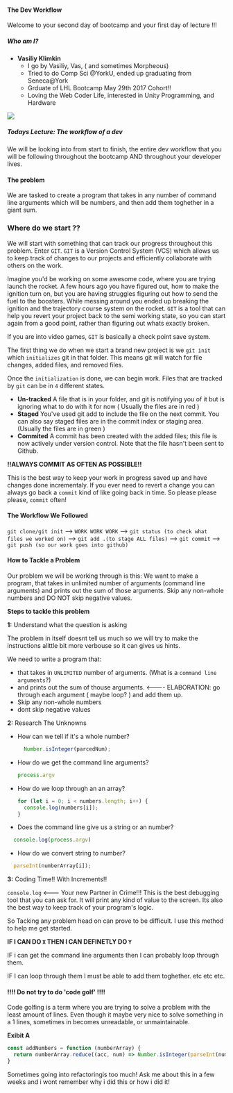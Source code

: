 #### The Dev Workflow

Welcome to your second day of bootcamp and your first day of lecture !!!

##### Who am I?

- __Vasiliy Klimkin__
  - I go by Vasiliy, Vas, ( and sometimes Morpheous)
  - Tried to do Comp Sci @YorkU, ended up graduating from Seneca@York
  - Grduate of LHL Bootcamp May 29th 2017 Cohort!!
  - Loving the Web Coder Life, interested in Unity Programming, and Hardware

![](https://i.imgur.com/0no1LRO.gif)

##### Todays Lecture: The workflow of a dev

We will be looking into from start to finish, the entire dev workflow that you will be following throughout the bootcamp AND throughout your developer lives.


#### The problem

We are tasked to create a program that takes in any number of command line arguments which will be numbers, and then add them toghether in a giant sum.

### Where do we start ??

We will start with something that can track our progress throughout this problem. Enter `GIT`. `GIT` is a Version Control System (VCS) which allows us to keep track of changes to our projects and efficiently collaborate with others on the work.

Imagine you'd be working on some awesome code, where you are trying launch the rocket. A few hours ago you have figured out, how to make the ignition turn on, but you are having struggles figuring out how to send the fuel to the boosters. While messing around you ended up breaking the ignition and the trajectory course system on the rocket. `GIT` is a tool that can help you revert your project back to the semi working state, so you can start again from a good point, rather than figuring out whats exactly broken.

If you are into video games, `GIT` is basically a check point save system.

The first thing we do when we start a brand new project is we `git init` which `initializes` git in that folder. This means git will watch for file changes, added files, and removed files.

Once the `initialization` is done, we can begin work. Files that are tracked by `git` can be in `4` different states.

 - __Un-tracked__ A file that is in your folder, and git is notifying you of it but is ignoring what to do with it for now ( Usually the files are in red )
 - __Staged__ You've used git add to include the file on the next commit. You can also say staged files are in the commit index or staging area. (Usually the files are in green )
 - __Commited__ A commit has been created with the added files; this file is now actively under version control. Note that the file hasn't been sent to Github.

__!!ALWAYS COMMIT AS OFTEN AS POSSIBLE!!__

This is the best way to keep your work in progress saved up and have changes done incrementaly. If you ever need to revert a change you can always go back a `commit` kind of like going back in time. So please please please, `commit` often!

#### The Workflow We Followed

`git clone/git init` --> `WORK WORK WORK` --> `git status (to check what files we worked on)` --> `git add .(to stage ALL files)` --> `git commit` --> `git push (so our work goes into github)`

#### How to Tackle a Problem

Our problem we will be working through is this:
We want to make a program, that takes in unlimited number of arguments (command line arguments) and prints out the sum of those arguments. Skip any non-whole numbers and DO NOT skip negative values.

**Steps to tackle this problem**

**1:** Understand what the question is asking

The problem in itself doesnt tell us much so we will try to make the instructions alittle bit more verbouse so it can gives us hints.

We need to write a program that:

 - that takes in `UNLIMITED` number of arguments. (What is a `command line arguments`?)
 - and prints out the sum of thouse arguments. <---- ELABORATION: go through each argument ( maybe loop? ) and add them up.
 - Skip any non-whole numbers
 - dont skip negative values

**2:** Research The Unknowns

 - How can we tell if it's a whole number?

    ```js
      Number.isInteger(parcedNum);
    ```

 - How do we get the command line arguments?

    ```js
    process.argv
    ```

 - How do we loop through an an array?

    ```js
    for (let i = 0; i < numbers.length; i++) {
      console.log(numbers[i]);
    }
    ```

 - Does the command line give us a string or an number?

  ```js
    console.log(process.argv)
  ```

 - How do we convert string to number?

  ```js
    parseInt(numberArray[i]);
  ```


**3:** Coding Time!! With Increments!!

`console.log` <--- Your new Partner in Crime!!!
This is the best debugging tool that you can ask for. It will print any kind of value to the screen. Its also the best way to keep track of your program's logic.

So Tacking any problem head on can prove to be difficult. I use this method to help me get started.

**IF I CAN DO `X` THEN I CAN DEFINETLY DO `Y`**

IF i can get the command line arguments then I can probably loop through them.

IF I can loop through them I must be able to add them toghether. etc etc etc.

#### !!!! Do not try to do 'code golf' !!!!

Code golfing is a term where you are trying to solve a problem with the least amount of lines. Even though it maybe very nice to solve something in a 1 lines, sometimes in becomes unreadable, or unmaintainable.

__Exibit A__


```js
const addNumbers = function (numberArray) {
  return numberArray.reduce((acc, num) => Number.isInteger(parseInt(num)) ? parseInt(num) + parseInt(acc) : acc);
}
```

Sometimes going into refactoringis too much! Ask me about this in a few weeks and i wont remember why i did this or how i did it!